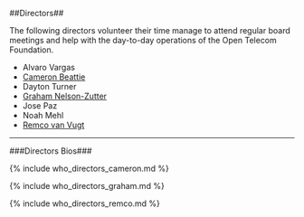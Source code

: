 ##Directors##

The following directors volunteer their time manage to attend regular board meetings and help with the day-to-day operations of the Open Telecom Foundation. 

* Alvaro Vargas
* [Cameron Beattie](#who_directors_cameron)
* Dayton Turner
* [Graham Nelson-Zutter](#who_directors_graham)
* Jose Paz
* Noah Mehl
* [Remco van Vugt](#who_directors_remco)

* * *

###Directors Bios###

<a name="who_directors_cameron"></a>
{% include who_directors_cameron.md %}


<a name="who_directors_graham"></a>
{% include who_directors_graham.md %}


<a name="who_directors_remco"></a>
{% include who_directors_remco.md %}
